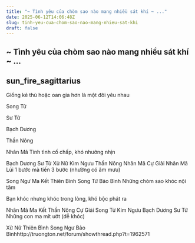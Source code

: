```yaml
---
title: "~ Tình yêu của chòm sao nào mang nhiều sát khí ~ ..."
date: 2025-06-12T14:06:48Z
slug: tinh-yeu-cua-chom-sao-nao-mang-nhieu-sat-khi
draft: false
---
```


## ~ Tình yêu của chòm sao nào mang nhiều sát khí ~ ...

## sun_fire_sagittarius

Giống kẻ thù hoặc oan gia hơn là một đôi yêu nhau
 
Song Tử
 
Sư Tử
 
Bạch Dương
 
Thần Nông
 
Nhân Mã
Tính tình cố chấp, khó nhường nhịn
 
 
Bạch Dương
Sư Tử
Xử Nữ
Kim Ngưu
Thần Nông
Nhân Mã
Cự Giải
Nhân Mã
Lùi 1 bước mà tiến 3 bước (nhường có âm mưu)
 
 
Song Ngư
Ma Kết
Thiên Bình
Song Tử
Bảo Bình
Những chòm sao khóc nội tâm
 
 
 
Bạn khóc nhưng khóc trong lòng, khó bộc phát ra
 
Nhân Mã
Ma Kết
Thần Nông
Cự Giải
Song Tử
Kim Ngưu
Bạch Dương
Sư Tử
Những con ma mít ướt (dễ khóc)
 
 
Xử Nữ
Thiên Bình
Song Ngư
Bảo Bìnhhttp://truongton.net/forum/showthread.php?t=1962571
